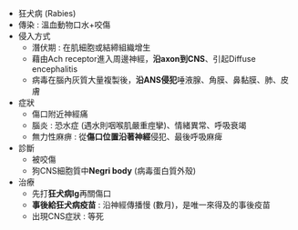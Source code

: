 - 狂犬病 (Rabies)
- 傳染 : 溫血動物口水+咬傷
- 侵入方式
	- 潛伏期 : 在肌細胞或結締組織增生
	- 藉由Ach receptor進入周邊神經，**沿axon到CNS**、引起Diffuse encephalitis
	- 病毒在腦內灰質大量複製後，**沿ANS侵犯**唾液腺、角膜、鼻黏膜、肺、皮膚
- 症狀
	- 傷口附近神經痛
	- 腦炎 : 恐水症 (遇水則咽喉肌嚴重痙攣)、情緒異常、呼吸衰竭
	- 無力性麻痹 : 從**傷口位置沿著神經**侵犯、最後呼吸麻痺
- 診斷
	- 被咬傷
	- 狗CNS細胞質中**Negri body** (病毒蛋白質外殼)
- 治療
	- 先打**狂犬病Ig**再關傷口
	- **事後給狂犬病疫苗** : 沿神經傳播慢 (數月)，是唯一來得及的事後疫苗
	- 出現CNS症狀 : 等死